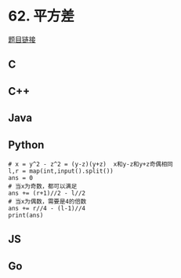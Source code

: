 # 62. 平方差

[题目链接](https://kamacoder.com/problempage.php?pid=1101)

## C

## C++

## Java

## Python

```python3
# x = y^2 - z^2 = (y-z)(y+z)  x和y-z和y+z奇偶相同
l,r = map(int,input().split())
ans = 0
# 当x为奇数，都可以满足
ans += (r+1)//2 - l//2
# 当x为偶数，需要是4的倍数
ans += r//4 - (l-1)//4
print(ans)
```

## JS

## Go
